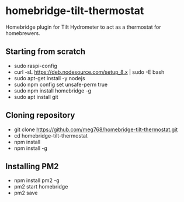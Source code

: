 # homebridge-tilt-thermostat
Homebridge plugin for Tilt Hydrometer to act as a thermostat for homebrewers.


## Starting from scratch
* sudo raspi-config
* curl -sL https://deb.nodesource.com/setup_8.x | sudo -E bash
* sudo apt-get install -y nodejs
* sudo npm config set unsafe-perm true
* sudo npm install homebridge -g
* sudo apt install git

## Cloning repository
* git clone https://github.com/meg768/homebridge-tilt-thermostat.git
* cd homebridge-tilt-thermostat
* npm install
* npm install -g

## Installing PM2
* npm install pm2 -g
* pm2 start homebridge
* pm2 save

